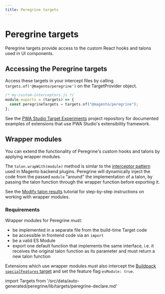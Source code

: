 ```yaml
---
title: Peregrine targets
---
```


# Peregrine targets

Peregrine targets provide access to the custom React hooks and talons used in UI components.

## Accessing the Peregrine targets

Access these targets in your intercept files by calling `targets.of('@magento/peregrine')` on the TargetProvider object.

```js
/* my-custom-interceptors.js */
module.exports = (targets) => {
  const peregrineTargets = targets.of("@magento/peregrine");
};
```

See the [PWA Studio Target Experiments][] project repository for documented examples of extensions that use PWA Studio's extensibility framework.

[pwa studio target experiments]: https://github.com/magento-research/pwa-studio-target-experiments

## Wrapper modules

You can extend the functionality of Peregrine's custom hooks and talons by applying wrapper modules.

The `talon.wrapWith(module)` method is simlar to the [interceptor pattern][] used in Magento backend plugins.
Peregrine will dynamically inject the code from the passed `module` "around" the implementation of a talon, by passing the talon function through the wrapper function before exporting it.

[interceptor pattern]: https://devdocs.magento.com/guides/v2.4/extension-dev-guide/plugins.html

See the [Modify talon results][] tutorial for step-by-step instructions on working with wrapper modules.

[modify talon results]: /tutorials/targets/modify-talon-results/

### Requirements

Wrapper modules for Peregrine must:

- be implemented in a separate file from the build-time Target code
- be accessible in frontend code via an `import`
- be a valid ES Module
- export one default function that implements the same interface, i.e. it receives the original talon function as its parameter and must return a new talon function

Extensions which use wrapper modules _must_ also intercept the [Buildpack `specialFeatures` target][] and set the feature flag `esModule: true`.

[buildpack `specialfeatures` target]: /api/buildpack/targets/

<!--
The reference doc content is generated automatically from the source code.
To update this section, update the doc blocks in the source code
-->

import Targets from '/src/data/auto-generated/peregrine/lib/targets/peregrine-declare.md'

<Targets />
